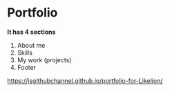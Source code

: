 # Portfolio

**It has 4 sections**
1. About me
2. Skills
3. My work (projects)
4. Footer

https://jsgithubchannel.github.io/portfolio-for-Likelion/
